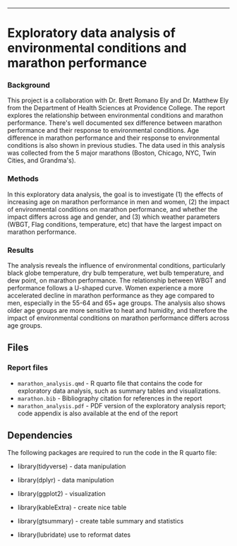---

# Exploratory data analysis of environmental conditions and marathon performance

### Background

This project is a collaboration with Dr. Brett Romano Ely and Dr.
Matthew Ely from the Department of Health Sciences at Providence
College. The report explores the relationship between environmental
conditions and marathon performance. There's well documented sex
difference between marathon performance and their response to
environmental conditions. Age difference in marathon performance and
their response to environmental conditions is also shown in previous
studies. The data used in this analysis was collected from the 5 major
marathons (Boston, Chicago, NYC, Twin Cities, and Grandma's).

### Methods

In this exploratory data analysis, the goal is to investigate (1) the
effects of increasing age on marathon performance in men and women, (2)
the impact of environmental conditions on marathon performance, and
whether the impact differs across age and gender, and (3) which weather
parameters (WBGT, Flag conditions, temperature, etc) that have the
largest impact on marathon performance.

### Results

The analysis reveals the influence of environmental conditions,
particularly black globe temperature, dry bulb temperature, wet bulb
temperature, and dew point, on marathon performance. The relationship
between WBGT and performance follows a U-shaped curve. Women experience
a more accelerated decline in marathon performance as they age compared
to men, especially in the 55-64 and 65+ age groups. The analysis also
shows older age groups are more sensitive to heat and humidity, and
therefore the impact of environmental conditions on marathon performance
differs across age groups.

## Files

### Report files

-   `marathon_analysis.qmd` - R quarto file that contains the code for
    exploratory data analysis, such as summary tables and
    visualizations.
-   `marathon.bib` - Bibliography citation for references in the report
-   `marathon_analysis.pdf` - PDF version of the exploratory analysis
    report; code appendix is also available at the end of the report

## Dependencies

The following packages are required to run the code in the R quarto
file:

-   library(tidyverse) - data manipulation

-   library(dplyr) - data manipulation

-   library(ggplot2) - visualization

-   library(kableExtra) - create nice table

-   library(gtsummary) - create table summary and statistics

-   library(lubridate) use to reformat dates
